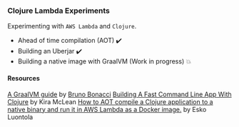 ### Clojure Lambda Experiments

Experimenting with `AWS Lambda` and `Clojure`.

* Ahead of time compilation (AOT) :heavy_check_mark:
* Building an Uberjar :heavy_check_mark:
* Building a native image with GraalVM (Work in progress) :boom:

#### Resources
[A GraalVM guide](https://github.com/BrunoBonacci/graalvm-clojure/blob/master/doc/clojure-graalvm-native-binary.md) by [Bruno Bonacci](@BrunoBonacci)
[Building A Fast Command Line App With Clojure](https://kiramclean.com/blog/building-a-fast-command-line-app-with-clojure/) by Kira McLean
[How to AOT compile a Clojure application to a native binary and run it in AWS Lambda as a Docker image.](https://nitor.com/en/articles/fast-cold-starts-for-clojure-in-aws-lambda-using-graalvm-native-image) by Esko Luontola
